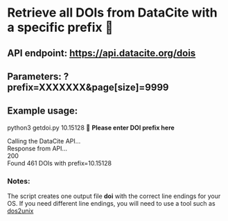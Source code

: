 # Retrieve all DOIs from DataCite with a specific prefix 🐄

## API endpoint: https://api.datacite.org/dois
## Parameters: ?prefix=XXXXXXX&page[size]=9999  

## Example usage:
python3 getdoi.py 10.15128  :memo: **Please enter DOI prefix here**

Calling the DataCite API...  
Response from API...  
200  
Found 461 DOIs with prefix=10.15128  


### Notes:  
The script creates one output file **doi** with the correct line endings for your OS.  If you need different line endings, you will need to use a tool such as [dos2unix](https://dos2unix.sourceforge.io/)

